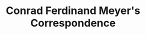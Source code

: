 ---
title: Conrad Ferdinand Meyer's Correspondence
description: Formal description of specific concepts in the critical edition of the correspondence of Conrad Ferdinand Meyer, 11 October 1825 – 28 November 1898.
file: meyer
---